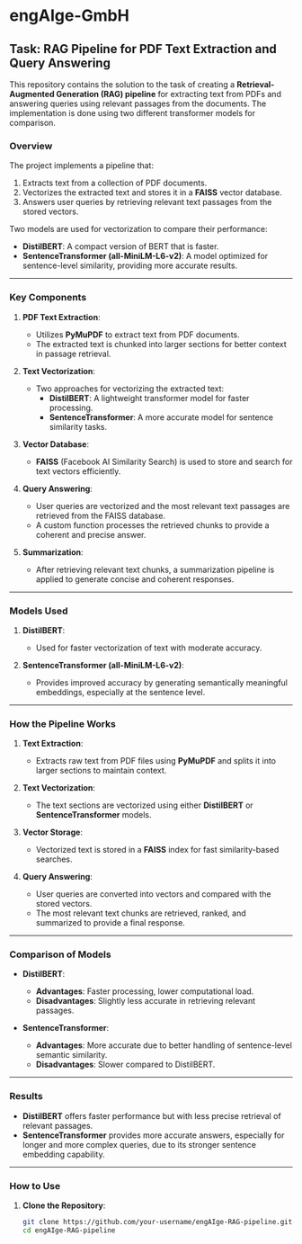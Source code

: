 # engAIge-GmbH

## Task: RAG Pipeline for PDF Text Extraction and Query Answering

This repository contains the solution to the task of creating a **Retrieval-Augmented Generation (RAG) pipeline** for extracting text from PDFs and answering queries using relevant passages from the documents. The implementation is done using two different transformer models for comparison.

### Overview

The project implements a pipeline that:
1. Extracts text from a collection of PDF documents.
2. Vectorizes the extracted text and stores it in a **FAISS** vector database.
3. Answers user queries by retrieving relevant text passages from the stored vectors.

Two models are used for vectorization to compare their performance:
- **DistilBERT**: A compact version of BERT that is faster.
- **SentenceTransformer (all-MiniLM-L6-v2)**: A model optimized for sentence-level similarity, providing more accurate results.

---

### Key Components

1. **PDF Text Extraction**:
   - Utilizes **PyMuPDF** to extract text from PDF documents.
   - The extracted text is chunked into larger sections for better context in passage retrieval.

2. **Text Vectorization**:
   - Two approaches for vectorizing the extracted text:
     - **DistilBERT**: A lightweight transformer model for faster processing.
     - **SentenceTransformer**: A more accurate model for sentence similarity tasks.

3. **Vector Database**:
   - **FAISS** (Facebook AI Similarity Search) is used to store and search for text vectors efficiently.

4. **Query Answering**:
   - User queries are vectorized and the most relevant text passages are retrieved from the FAISS database.
   - A custom function processes the retrieved chunks to provide a coherent and precise answer.

5. **Summarization**:
   - After retrieving relevant text chunks, a summarization pipeline is applied to generate concise and coherent responses.

---

### Models Used

1. **DistilBERT**:
   - Used for faster vectorization of text with moderate accuracy.
   
2. **SentenceTransformer (all-MiniLM-L6-v2)**:
   - Provides improved accuracy by generating semantically meaningful embeddings, especially at the sentence level.

---

### How the Pipeline Works

1. **Text Extraction**:
   - Extracts raw text from PDF files using **PyMuPDF** and splits it into larger sections to maintain context.

2. **Text Vectorization**:
   - The text sections are vectorized using either **DistilBERT** or **SentenceTransformer** models.

3. **Vector Storage**:
   - Vectorized text is stored in a **FAISS** index for fast similarity-based searches.

4. **Query Answering**:
   - User queries are converted into vectors and compared with the stored vectors.
   - The most relevant text chunks are retrieved, ranked, and summarized to provide a final response.

---

### Comparison of Models

- **DistilBERT**:
  - **Advantages**: Faster processing, lower computational load.
  - **Disadvantages**: Slightly less accurate in retrieving relevant passages.

- **SentenceTransformer**:
  - **Advantages**: More accurate due to better handling of sentence-level semantic similarity.
  - **Disadvantages**: Slower compared to DistilBERT.

---

### Results

- **DistilBERT** offers faster performance but with less precise retrieval of relevant passages.
- **SentenceTransformer** provides more accurate answers, especially for longer and more complex queries, due to its stronger sentence embedding capability.

---

### How to Use

1. **Clone the Repository**:
   ```bash
   git clone https://github.com/your-username/engAIge-RAG-pipeline.git
   cd engAIge-RAG-pipeline
